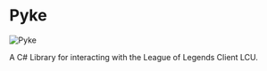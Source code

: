 # Pyke

![Pyke](https://img.shields.io/github/workflow/status/wickedlizerd/Pyke/.NET%20Core?color=blue&label=Latest%20Build&logo=.NET&style=flat-square)

A C# Library for interacting with the League of Legends Client LCU.
